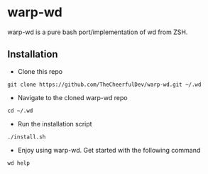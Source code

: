 # warp-wd

warp-wd is a pure bash port/implementation of wd from ZSH.

## Installation

- Clone this repo

```shell
git clone https://github.com/TheCheerfulDev/warp-wd.git ~/.wd
```

- Navigate to the cloned warp-wd repo

```shell
cd ~/.wd
```

- Run the installation script

```shell
./install.sh
```

- Enjoy using warp-wd. Get started with the following command

```shell
wd help
```